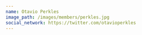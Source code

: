```yaml
---
name: Otavio Perkles
image_path: /images/members/perkles.jpg
social_network: https://twitter.com/otavioperkles
---
```


